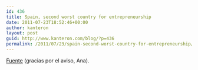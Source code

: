```yaml
---
id: 436
title: Spain, second worst country for entrepreneurship
date: 2011-07-23T18:52:46+00:00
author: kanteron
layout: post
guid: http://www.kanteron.com/blog/?p=436
permalink: /2011/07/23/spain-second-worst-country-for-entrepreneurship/
---
```

<a href="http://www.aprendelo.com/noticias/ser-emprendedor-espana-cada-dia-mas-dificil-457398.html" title="Según la OCDE" target="_blank">Fuente</a> (gracias por el aviso, Ana).